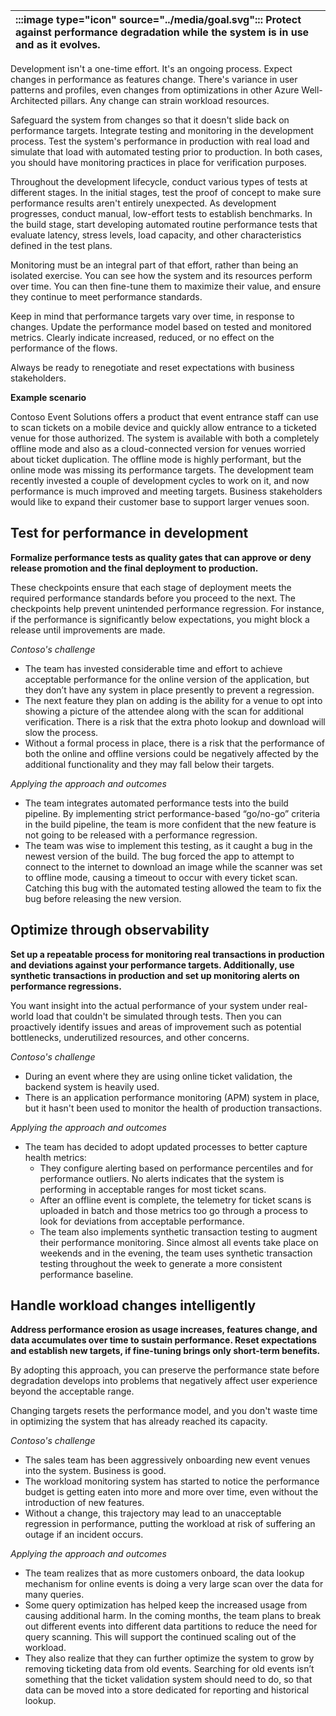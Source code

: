 | :::image type="icon" source="../media/goal.svg":::  Protect against performance degradation while the system is in use and as it evolves. |
| :----------------------------------------------------------------------------------------------------------------------------- |

Development isn't a one-time effort. It's an ongoing process. Expect changes in performance as features change. There's variance in user patterns and profiles, even changes from optimizations in other Azure Well-Architected pillars. Any change can strain workload resources.

Safeguard the system from changes so that it doesn't slide back on performance targets. Integrate testing and monitoring in the development process. Test the system's performance in production with real load and simulate that load with automated testing prior to production. In both cases, you should have monitoring practices in place for verification purposes.

Throughout the development lifecycle, conduct various types of tests at different stages. In the initial stages, test the proof of concept to make sure performance results aren't entirely unexpected. As development progresses, conduct manual, low-effort tests to establish benchmarks. In the build stage, start developing automated routine performance tests that evaluate latency, stress levels, load capacity, and other characteristics defined in the test plans.

Monitoring must be an integral part of that effort, rather than being an isolated exercise. You can see how the system and its resources perform over time. You can then fine-tune them to maximize their value, and ensure they continue to meet performance standards.

Keep in mind that performance targets vary over time, in response to changes. Update the performance model based on tested and monitored metrics. Clearly indicate increased, reduced, or no effect on the performance of the flows.

Always be ready to renegotiate and reset expectations with business stakeholders.

**Example scenario**

Contoso Event Solutions offers a product that event entrance staff can use to scan tickets on a mobile device and quickly allow entrance to a ticketed venue for those authorized.  The system is available with both a completely offline mode and also as a cloud-connected version for venues worried about ticket duplication.  The offline mode is highly performant, but the online mode was missing its performance targets. The development team recently invested a couple of development cycles to work on it, and now performance is much improved and meeting targets.  Business stakeholders would like to expand their customer base to support larger venues soon.

## Test for performance in development

**Formalize performance tests as quality gates that can approve or deny release promotion and the final deployment to production.**

These checkpoints ensure that each stage of deployment meets the required performance standards before you proceed to the next. The checkpoints help prevent unintended performance regression. For instance, if the performance is significantly below expectations, you might block a release until improvements are made.

*Contoso's challenge*

- The team has invested considerable time and effort to achieve acceptable performance for the online version of the application, but they don’t have any system in place presently to prevent a regression.
- The next feature they plan on adding is the ability for a venue to opt into showing a picture of the attendee along with the scan for additional verification. There is a risk that the extra photo lookup and download will slow the process.
- Without a formal process in place, there is a risk that the performance of both the online and offline versions could be negatively affected by the additional functionality and they may fall below their targets. 

*Applying the approach and outcomes*

- The team integrates automated performance tests into the build pipeline. By implementing strict performance-based “go/no-go” criteria in the build pipeline, the team is more confident that the new feature is not going to be released with a performance regression.
- The team was wise to implement this testing, as it caught a bug in the newest version of the build. The bug forced the app to attempt to connect to the internet to download an image while the scanner was set to offline mode, causing a timeout to occur with every ticket scan. Catching this bug with the automated testing allowed the team to fix the bug before releasing the new version.

## Optimize through observability

**Set up a repeatable process for monitoring real transactions in production and deviations against your performance targets. Additionally, use synthetic transactions in production and set up monitoring alerts on performance regressions.**

You want insight into the actual performance of your system under real-world load that couldn't be simulated through tests. Then you can proactively identify issues and areas of improvement such as potential bottlenecks, underutilized resources, and other concerns.

*Contoso's challenge*

- During an event where they are using online ticket validation, the backend system is heavily used.
- There is an application performance monitoring (APM) system in place, but it hasn't been used to monitor the health of production transactions.

*Applying the approach and outcomes*

- The team has decided to adopt updated processes to better capture health metrics:
    - They configure alerting based on performance percentiles and for performance outliers. No alerts indicates that the system is performing in acceptable ranges for most ticket scans.
    - After an offline event is complete, the telemetry for ticket scans is uploaded in batch and those metrics too go through a process to look for deviations from acceptable performance.
    - The team also implements synthetic transaction testing to augment their performance monitoring. Since almost all events take place on weekends and in the evening, the team uses synthetic transaction testing throughout the week to generate a more consistent performance baseline.

## Handle workload changes intelligently

**Address performance erosion as usage increases, features change, and data accumulates over time to sustain performance. Reset expectations and establish new targets, if fine-tuning brings only short-term benefits.**

By adopting this approach, you can preserve the performance state before degradation develops into problems that negatively affect user experience beyond the acceptable range.

Changing targets resets the performance model, and you don't waste time in optimizing the system that has already reached its capacity.

*Contoso's challenge*

- The sales team has been aggressively onboarding new event venues into the system. Business is good.
- The workload monitoring system has started to notice the performance budget is getting eaten into more and more over time, even without the introduction of new features. 
- Without a change, this trajectory may lead to an unacceptable regression in performance, putting the workload at risk of suffering an outage if an incident occurs. 

*Applying the approach and outcomes*

- The team realizes that as more customers onboard, the data lookup mechanism for online events is doing a very large scan over the data for many queries.
- Some query optimization has helped keep the increased usage from causing additional harm.  In the coming months, the team plans to break out different events into different data partitions to reduce the need for query scanning. This will support the continued scaling out of the workload.
- They also realize that they can further optimize the system to grow by removing ticketing data from old events. Searching for old events isn’t something that the ticket validation system should need to do, so that data can be moved into a store dedicated for reporting and historical lookup.